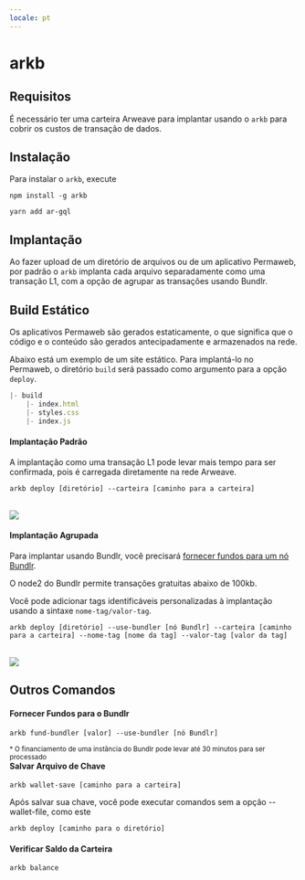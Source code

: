 ```yaml
---
locale: pt
---
```

# arkb

## Requisitos
É necessário ter uma carteira Arweave para implantar usando o `arkb` para cobrir os custos de transação de dados.

## Instalação

Para instalar o `arkb`, execute
<CodeGroup>
 <CodeGroupItem title="NPM">

```console:no-line-numbers
npm install -g arkb
```
 </CodeGroupItem>
 <CodeGroupItem title="YARN">

```console:no-line-numbers
yarn add ar-gql
```
  </CodeGroupItem>
</CodeGroup>

## Implantação

Ao fazer upload de um diretório de arquivos ou de um aplicativo Permaweb, por padrão o `arkb` implanta cada arquivo separadamente como uma transação L1, com a opção de agrupar as transações usando Bundlr.

## Build Estático
Os aplicativos Permaweb são gerados estaticamente, o que significa que o código e o conteúdo são gerados antecipadamente e armazenados na rede.

Abaixo está um exemplo de um site estático. Para implantá-lo no Permaweb, o diretório `build` será passado como argumento para a opção `deploy`.

```js
|- build
    |- index.html
    |- styles.css
    |- index.js
```

#### Implantação Padrão

A implantação como uma transação L1 pode levar mais tempo para ser confirmada, pois é carregada diretamente na rede Arweave.

```console
arkb deploy [diretório] --carteira [caminho para a carteira]
```
<br/>
<img src="https://arweave.net/_itbo7y4H0kDm4mrPViDlc6bt85-0yLU2pO2KoSA0eM" />

#### Implantação Agrupada
Para implantar usando Bundlr, você precisará <a href="#fornecer-fundos-para-o-bundlr">fornecer fundos para um nó Bundlr</a>.

O node2 do Bundlr permite transações gratuitas abaixo de 100kb.

Você pode adicionar tags identificáveis personalizadas à implantação usando a sintaxe `nome-tag/valor-tag`. 

```console
arkb deploy [diretório] --use-bundler [nó Bundlr] --carteira [caminho para a carteira] --nome-tag [nome da tag] --valor-tag [valor da tag]
```
<br/>
<img src="https://arweave.net/jXP0mQvLiRaUNYWl1clpB1G2hZeO07i5T5Lzxi3Kesk" />

## Outros Comandos

#### Fornecer Fundos para o Bundlr

```console
arkb fund-bundler [valor] --use-bundler [nó Bundlr]
```

<sub style="float:right">\* O financiamento de uma instância do Bundlr pode levar até 30 minutos para ser processado</sub>
#### Salvar Arquivo de Chave

```console
arkb wallet-save [caminho para a carteira]
``` 

Após salvar sua chave, você pode executar comandos sem a opção --wallet-file, como este

```console
arkb deploy [caminho para o diretório]
```

#### Verificar Saldo da Carteira
```console
arkb balance
```